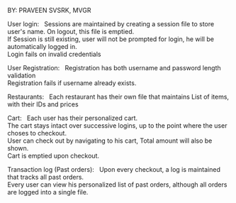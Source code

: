 BY: PRAVEEN SVSRK, MVGR  


User login:  
	Sessions are maintained by creating a session file to store user's name. On logout, this file is emptied.  
	If Session is still existing, user will not be prompted for login, he will be automatically logged in.  
	Login fails on invalid credentials  
	
User Registration:  
	Registration has both username and password length validation  
	Registration fails if username already exists.  
	
Restaurants:  
	Each restaurant has their own file that maintains List of items, with their IDs and prices  
	
Cart:  
	Each user has their personalized cart.  
	The cart stays intact over successive logins, up to the point where the user choses to checkout.   
	User can check out by navigating to his cart, Total amount will also be shown.  
	Cart is emptied upon checkout.  
	
Transaction log (Past orders):  
	Upon every checkout, a log is maintained that tracks all past orders.   
	Every user can view his personalized list of past orders, although all orders are logged into a single file.  
